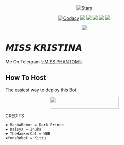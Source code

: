 <p align="center">
    <a href="https://github.com/MickeyD/MissPhantom/stargazers"><img src="https://img.shields.io/github/stars/noob-kittu/YoneRobot?label=Stars&style=flat-square&logo=github&color=F10070" alt="Stars" /></a>
</p>
<p align="center">
    <a href="https://app.codacy.com/manual/MickeyxD/MissPhantom/dashboard"> <img src="https://img.shields.io/codacy/grade/4d58f2a402b54aed8a7d95f7add45a81?color=brightgreen&logo=codacy&logoColor=green&style=for-the-badge" alt="Codacy" /></a>
    <a href="https://github.com/xdipesh/MissPhantom"> <img src="https://img.shields.io/github/repo-size/MickeyxD/MissPhantom?color=orange&logo=github&logoColor=green&style=for-the-badge" /></a>
    <a href="https://github.com/MickeyxD/MissPhantom/commits/prince"> <img src="https://img.shields.io/github/last-commit/MickeyxD/MissPhantom?color=blue&logo=github&logoColor=green&style=for-the-badge" /></a>
    <a href="https://github.com/MickeyxD/MissPhantom/issues"> <img src="https://img.shields.io/github/issues/MickeyxD/MissPhantomSupport?color=blueviolet&logo=github&logoColor=green&style=for-the-badge" /></a>
    <a href="https://github.com/xdipesh/MissKristina/network/members"> <img src="https://img.shields.io/github/forks/MickeyxD/MissPhantom?color=red&logo=github&logoColor=green&style=for-the-badge" /></a>  
    <a href="https://pypi.org/project/Telethon/"> <img src="https://img.shields.io/pypi/v/telethon?color=yellow&label=telethon&logo=python&logoColor=green&style=for-the-badge" /></a>
</p>

<p align="center">
  <img src="https://telegra.ph/file/4c59aa8a2e7a508afd8eb.jpg">
</p>

# 𝙈𝙄𝙎𝙎 𝙆𝙍𝙄𝙎𝙏𝙄𝙉𝘼
Me On Telegram [✨MISS PHANTOM✨](https://t.me/MISSPHANTOM_BOT)

## How To Host
The easiest way to deploy this Bot
<p align="center"><a href="https://heroku.com/deploy?template=https://github.com/MickeyxD/MissPhantom"> <img src="https://img.shields.io/badge/Deploy%20To%20Heroku-black?style=for-the-badge&logo=heroku" width="220" height="38.45"/></a></p>
 
CREDITS
```
❤️ MashaRobot = Dark Prince 
❤️ DaisyX = Inuka
❤️ TheHamkerCat = WBB
❤️YoneRobot = Kittu





```
